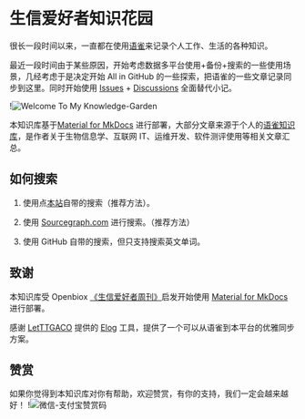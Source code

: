 # 生信爱好者知识花园

很长一段时间以来，一直都在使用[语雀](https://www.yuque.com/shenweiyan)来记录个人工作、生活的各种知识。

最近一段时间由于某些原因，开始考虑数据多平台使用+备份+搜索的一些使用场景，几经考虑于是决定开始 All in GitHub 的一些探索，把语雀的一些文章记录同步到这里。同时开始使用 [Issues](https://github.com/shenweiyan/Knowledge-Garden/issues) + [Discussions](https://github.com/shenweiyan/Knowledge-Garden/discussions) 全面替代小记。

!![Welcome To My Knowledge-Garden](https://github.com/shenweiyan/Knowledge-Garden/assets/26101369/25a32767-be3e-4d94-bd9a-2d8c8ffc8f11)


本知识库基于[Material for MkDocs](https://squidfunk.github.io/mkdocs-material/) 进行部署，大部分文章来源于个人的[语雀知识库]((https://www.yuque.com/shenweiyan))，是作者关于生物信息学、互联网 IT、运维开发、软件测评使用等相关文章汇总。

## 如何搜索

1. 使用点[本站](https://doc.weiyan.cc/)自带的搜索（推荐方法）。

2. 使用 [Sourcegraph.com](https://sourcegraph.com/github.com/shenweiyan/Knowledge-Garden) 进行搜索。（推荐方法）

3. 使用 GitHub 自带的搜索，但只支持搜索英文单词。

## 致谢

本知识库受 Openbiox [《生信爱好者周刊》](https://github.com/openbiox/weekly)启发开始使用 [Material for MkDocs](https://squidfunk.github.io/mkdocs-material/) 进行部署。

感谢 [LetTTGACO](https://github.com/LetTTGACO) 提供的 [Elog](https://elog.1874.cool/) 工具，提供了一个可以从语雀到本平台的优雅同步方案。

## 赞赏

如果你觉得到本知识库对你有帮助，欢迎赞赏，有你的支持，我们一定会越来越好！
!![微信-支付宝赞赏码](https://user-images.githubusercontent.com/26101369/221133790-ecee318f-70fe-4dda-beb2-2ad03c20c0d6.jpg "感谢您的一路支持")

